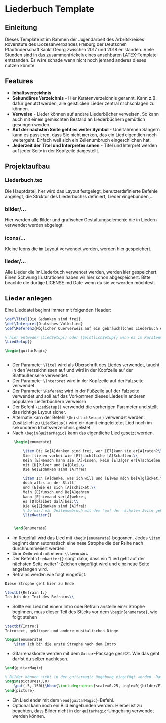 # Liederbuch Template


## Einleitung

Dieses Template ist im Rahmen der Jugendarbeit des Arbeitskreises Roverstufe des Diözesanverbandes Freiburg der Deutschen Pfadfinderschaft Sankt Georg zwischen 2017 und 2018 entstanden.
Viele Stunden sind in das zusammenfrickeln eines ansehbaren LATEX-Template entstanden. Es wäre schade wenn nicht noch jemand anderes dieses nutzen könnte.

## Features

* **Inhaltsverzeichnis**
* **Sekundäres Verzeichnis** - Hier Kuratenverzeichnis genannt. Kann z.B. dafür genutzt werden, alle geistlichen Lieder zentral nachschlagen zu können.
* **Verweise** - Lieder können auf andere Liederbücher verweisen. So kann auch mit einem gemischten Bestand an Liederbüchern gemütlich gesungen werden.
* **Auf der nächsten Seite geht es weiter Symbol** - Unerfahrenen Sängern kann es passieren, dass Sie nicht merken, das ein Lied eigentlich noch weitergeht. Einfach weil sich ein Zeilenumbruch eingeschlichen hat. 
* **Jederzeit den Titel und Interpreten sehen** - Titel und Interpret werden auf jeder Seite in der Kopfzeile dargestellt.   

## Projektaufbau

### Liederbuch.tex
Die Hauptdatei, hier wird das Layout festgelegt, benutzerdefinierte Befehle angelegt, die Struktur des Liederbuches definiert, Lieder eingebunden,...

### bilder/...
Hier werden alle Bilder und grafischen Gestaltungselemente die in Liedern verwendet werden abgelegt.

### icons/...
Kleine Icons die im Layout verwendet werden, werden hier gespeichert.

### lieder/...
Alle Lieder die im Liederbuch verwendet werden, werden hier gespeichert. Einen Schwung Illustrationen haben wir hier schon abgespeichert. Bitte beachte die dortige LICENSE.md Datei wenn du sie verwenden möchtest.

## Lieder anlegen

Eine Lieddatei beginnt immer mit folgenden Header:
```tex
\def\Titel{Die Gedanken sind frei}
\def\Interpret{Deutsches Volkslied}
\def\Referenz{Möglicher Querverweis auf ein gebräuchliches Liederbuch deiner Wahl}

% hier entweder \LiedSetup() oder \GeistlichSetup{} wenn es im Kuratenverzeichnis auftauchen soll
\LiedSetup{}

\begin{guitarMagic}
	

```
* Der Parameter `\Titel` wird als Überschrift des Liedes verwendet, taucht in den Verzeichnissen auf und wird in der Kopfzeile auf der Blattaußenseite verwendet.
* Der Parameter `\Interpret` wird in der Kopfzeile auf der Falzseite verwendet.
* Der Parameter `\Referenz` wird in der Fußzeile auf der Falzseite verwendet und soll auf das Vorkommen dieses Liedes in anderen populären Liederbüchern verweisen
* Der Befehl `\LiedSetup()` verwendet die vorherigen Parameter und stellt das richtige Layout sicher.
* Alternativ kann der Befehl `\GeistlichSetup()` verwendet werden. Zusätzlich zu `\LiedSetup()` wird ein damit eingeleitetes Lied noch im sekundären Inhaltsverzeichnis gelistet.
* Nach `\begin{guitarMagic}` kann das eigentliche Lied gesetzt werden.

```tex
    \begin{enumerate}

        \item Die Ge[A]danken sind frei, wer [E7]kann sie er[A]raten?\\
        Sie fliehen vorbei wie [E7]nächtliche [A]Schatten.\\
        Kein [E]Mensch kann sie [A]wissen, kein [E]Jäger er[A]schießen
        mit [D]Pulver und [A]Blei.\\
        Die Ge[E]danken sind [A]frei!

        \item Ich [A]denke, was ich will und [E]was mich be[A]glücket,\\
        doch alles in der Still’
        und [E]wie es sich [A]schicket.\\
        Mein [E]Wunsch und Be[A]gehren
        kann [E]niemand ver[A]wehren,
        es [D]bleibet da[A]bei:\\
        Die Ge[E]danken sind [A]frei!
        % So wird ein Seitenumbruch mit dem "auf der nächsten Seite gehts weiter" eingefügt
        \liedweiter{}


    \end{enumerate}
```

* Im Regelfall wird das Lied mit `\begin{enumerate}` begonnen. Jedes `\item` beginnt dann automatisch eine neue Strophe die der Reihe nach durchnummeriert werden.
* Eine Zeile wird mit einem `\\` beendet.
* Der Befehl `\liedweiter{}` sorgt dafür, dass ein "Lied geht auf der nächsten Seite weiter"-Zeichen eingefügt wird und eine neue Seite angefangen wird.
* Refrains werden wie folgt eingefügt.

```tex
Diese Strophe geht hier zu Ende.

\textbf{Refrain 1:} 
Ich bin der Text des Refrains\\ 
```

* Sollte ein Lied mit einem Intro oder Refrain anstelle einer Strophe beginnen, muss dieser Teil des Stücks vor dem `\begin{enumerate}`, wie folgt stehen

```tex
\textbf{Intro:}
Introtext, geklimper und andere musikalischen Dinge

\begin{enumerate}
    \item Ich bin die erste Strophe nach dem Intro

```

* Gitarrenakkorde werden mit dem `Guitar`-Package gesetzt. Wie das geht darfst du selber nachlesen.


```tex
\end{guitarMagic}

% Bilder können nicht in der guitarmagic Umgebung eingefügt werden. Das muss davor oder danach geschehen
\begin{picture}(0,0)
    \put(-5,-150){\hbox{\includegraphics[scale=0.25, angle=0]{bilder/Flaschenpost.png}}}
\end{picture}  
```

* Ein Lied endet mit dem `\end{guitarMagic}`-Befehl.
* Optional kann noch ein Bild eingebunden werden. Hierbei ist zu beachten, dass Bilder nicht in der `guitarMagic`-Umgebung verwendet werden können.





